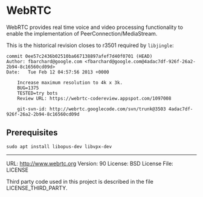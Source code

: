 # WebRTC

WebRTC provides real time voice and video processing functionality to enable the implementation of PeerConnection/MediaStream.

This is the historical revision closes to r3501 required by `libjingle`:

```
commit 0ee57c2436b02510ba667138897afef7d40f0701 (HEAD)
Author: fbarchard@google.com <fbarchard@google.com@4adac7df-926f-26a2-2b94-8c16560cd09d>
Date:   Tue Feb 12 04:57:56 2013 +0000

    Increase maximum resolution to 4k x 3k.
    BUG=1375
    TESTED=try bots
    Review URL: https://webrtc-codereview.appspot.com/1097008
    
    git-svn-id: http://webrtc.googlecode.com/svn/trunk@3503 4adac7df-926f-26a2-2b94-8c16560cd09d
```

## Prerequisites

```
sudo apt install libopus-dev libvpx-dev
```

---

URL: http://www.webrtc.org
Version: 90
License: BSD
License File: LICENSE

Third party code used in this project is described 
in the file LICENSE_THIRD_PARTY.
